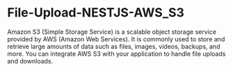# File-Upload-NESTJS-AWS_S3
Amazon S3 (Simple Storage Service) is a scalable object storage service provided by AWS (Amazon Web Services). It is commonly used to store and retrieve large amounts of data such as files, images, videos, backups, and more. You can integrate AWS S3 with your application to handle file uploads and downloads.
